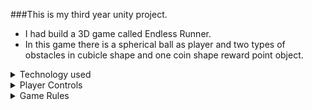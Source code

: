 ###This is my third year unity project.

- I had build a 3D game called Endless Runner.
- In this game there is a spherical ball as player and two types of obstacles in cubicle shape and one coin shape reward point object.

<details>
<summary>Technology used</summary>


| Technology        |
|-------------------|
| Unity Game Engine |
| C# Language       |

</details>

<details>
<summary>Player Controls</summary>
###In this game player has 3 unlocked movements

1. Left movement -> using left arrow key
2. Right movement -> using right arrow key
3. Jump movement -> using space bar key

###Gamer will use these controls to make player avoid the obstacles and collecting reward points by going left, right or jump.
</details>

<details>
<summary>Game Rules</summary>

- When game scene is loaded the Start Game screen is displayed only pressing start game button will start the game.
- Whenever the player touches the coin object it collects the reward point and the score gets updated.
- Whenever player hit or touches the obstacle the game will be over and try again screen will pop-up.
- After touching each coin the speed of player will get updated and movement becomes fast to make game more interesting.

</details>
